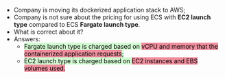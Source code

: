 - Company is moving its dockerized application stack to AWS;
- Company is not sure about the pricing for using ECS with **EC2 launch type** compared to ECS **Fargate launch type**.
- What is correct about it?
- Answers:
	- <mark style="background: #BBFABBA6;"> Fargate launch type is charged based on <mark style="background: #FF5582A6;">vCPU and memory that the containerized application requests</mark>;</mark>
	- <mark style="background: #BBFABBA6;">EC2 launch type is charged based on <mark style="background: #FF5582A6;"> EC2 instances and EBS volumes used.</mark></mark>
	